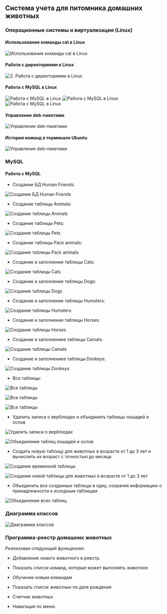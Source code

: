 ## Cистема учета для питомника домашних животных

### Операционные системы и виртуализация (Linux)

#### Использование команды cat в Linux

![Использование команды cat в Linux](/linux_img\img1.png)

#### Работа с директориями в Linux

![2. Работа с директориями в Linux](linux_img\img2.png)

#### Работа с MySQL в Linux

![Работа с MySQL в Linux](linux_img\img3_mysql.png)
![Работа с MySQL в Linux](linux_img\img4_mysql.png)
![Работа с MySQL в Linux](linux_img\img5_mysql.png)

#### Управление deb-пакетами

![Управление deb-пакетами](linux_img\img6_mc_data.png)

#### История команд в терминале Ubuntu

![Управление deb-пакетами](linux_img\img7_history.png)

### MySQL

#### Работа с MySQL 

- Создание БД Human Friends:

![Создание БД Human Friends](mysql_img\img1_create_database.png)

- Создание таблицы Animals:

![Создание таблицы Animals](mysql_img\img2_create_animals.png)

- Создание таблицы Pets:

![Создание таблицы Pets](mysql_img\img3_create_pets.png)

- Создание таблицы Pack animals:

![Создание таблицы Pack animals](mysql_img\img4_create_pack_animals.png)

- Создание и заполнение таблицы Cats:

![Создание таблицы Cats](mysql_img\img5_create_cats.png)

- Создание и заполнение таблицы Dogs:

![Создание таблицы Dogs](mysql_img\img6_create_dogs.png)

- Создание и заполнение таблицы Humsters:

![Создание таблицы Humsters](mysql_img\img7_create_humsters.png)

- Создание и заполнение таблицы Horses:

![Создание таблицы Horses](mysql_img\img8_create_horses.png)

- Создание и заполнениее таблицы Camals:

![Создание таблицы Camals](mysql_img\img9_create_camals.png)

- Создание и заполнениее таблицы Donkeys:

![Создание таблицы Donkeys](mysql_img\img10_create_donkeys.png)

- Все таблицы:

![Все таблицы](mysql_img\img11_show_tables_1.png)

![Все таблицы](mysql_img\img12_show_tables_pets.png)

![Все таблицы](mysql_img\img13_show_tables_pack_animals.png)

- Удалить записи о верблюдах и объединить таблицы лошадей и ослов

![Удалить записи о верблюдах](mysql_img\img13_delete_camals.png)

![Объединение таблиц лошадей и ослов](mysql_img\img14_union.png)

- Создать новую таблицу для животных в возрасте от 1 до 3 лет и вычислить их возраст с точностью до месяца

![Создание временной таблицы](mysql_img\img15_tmp_table.png)

![Создание новой таблицы для животных в возрасте от 1 до 3 лет](mysql_img\img15_young_animals.png)

- Объединить все созданные таблицы в одну, сохраняя информацию о принадлежности к исходным таблицам

![Объединение всех таблиц](mysql_img\img16_all_animals.png)

### Диаграмма классов

![Диаграмма классов](diagram\schema.drawio.png)

### Программа-реестр домашних животных

Реализован следующий функционал:
    
- Добавление нового животного в реестр.         
 
- Показать список команд, которые может выполнять животное
        
- Обучение новым командам

- Показать список животных по дате рождения

- Счетчик животных

- Навигация по меню




